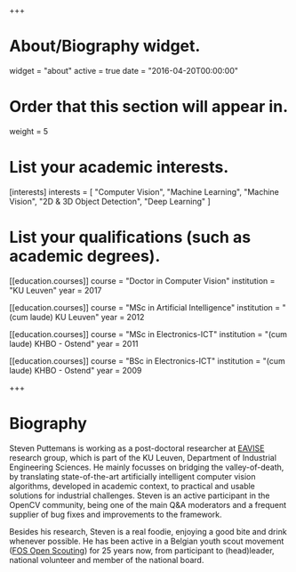+++
# About/Biography widget.
widget = "about"
active = true
date = "2016-04-20T00:00:00"

# Order that this section will appear in.
weight = 5

# List your academic interests.
[interests]
  interests = [
    "Computer Vision",
    "Machine Learning",
    "Machine Vision",
    "2D & 3D Object Detection",
    "Deep Learning"
  ]

# List your qualifications (such as academic degrees).
[[education.courses]]
  course = "Doctor in Computer Vision"
  institution = "KU Leuven"
  year = 2017

[[education.courses]]
  course = "MSc in Artificial Intelligence"
  institution = "(cum laude) KU Leuven"
  year = 2012

[[education.courses]]
  course = "MSc in Electronics-ICT"
  institution = "(cum laude) KHBO - Ostend"
  year = 2011

[[education.courses]]
  course = "BSc in Electronics-ICT"
  institution = "(cum laude) KHBO - Ostend"
  year = 2009
 
+++

# Biography

Steven Puttemans is working as a post-doctoral researcher at [EAVISE](https://iiw.kuleuven.be/onderzoek/eavise) research group, which is part of the KU Leuven, Department of Industrial Engineering Sciences. He mainly focusses on bridging the valley-of-death, by translating state-of-the-art artificially intelligent computer vision algorithms, developed in academic context, to practical and usable solutions for industrial challenges. Steven is an active participant in the OpenCV community, being one of the main Q&A moderators and a frequent supplier of bug fixes and improvements to the framework.

Besides his research, Steven is a real foodie, enjoying a good bite and drink whenever possible. He has been active in a Belgian youth scout movement ([FOS Open Scouting](http://www.fosopenscouting.be/en)) for 25 years now, from participant to (head)leader, national volunteer and member of the national board.

